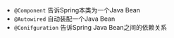 - `@Component` 告诉Spring本类为一个Java Bean
- `@Autowired` 自动装配一个Java Bean
- `@Conifguration` 告诉Spring Java Bean之间的依赖关系
